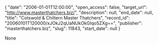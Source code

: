 {
  "date": "2006-01-01T12:00:00", 
  "open_access": false, 
  "target_url": "http://www.masterthatchers.biz/", 
  "description": null, 
  "end_date": null, 
  "title": "Cotswold & Chiltern Master Thatchers", 
  "record_id": "20060101T120000/xJOkJ2qUaNUkOkGIqo5ZXg==", 
  "publisher": "masterthatchers.biz", 
  "slug": 11843, 
  "start_date": null
}

None